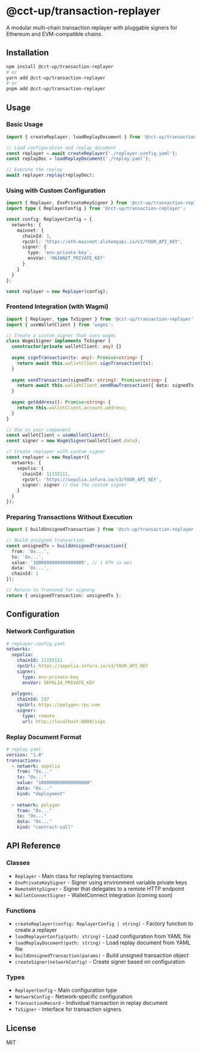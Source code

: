 # @cct-up/transaction-replayer

A modular multi-chain transaction replayer with pluggable signers for Ethereum and EVM-compatible chains.

## Installation

```bash
npm install @cct-up/transaction-replayer
# or
yarn add @cct-up/transaction-replayer
# or
pnpm add @cct-up/transaction-replayer
```

## Usage

### Basic Usage

```typescript
import { createReplayer, loadReplayDocument } from '@cct-up/transaction-replayer';

// Load configuration and replay document
const replayer = await createReplayer('./replayer.config.yaml');
const replayDoc = loadReplayDocument('./replay.yaml');

// Execute the replay
await replayer.replay(replayDoc);
```

### Using with Custom Configuration

```typescript
import { Replayer, EnvPrivateKeySigner } from '@cct-up/transaction-replayer';
import type { ReplayerConfig } from '@cct-up/transaction-replayer';

const config: ReplayerConfig = {
  networks: {
    mainnet: {
      chainId: 1,
      rpcUrl: 'https://eth-mainnet.alchemyapi.io/v2/YOUR_API_KEY',
      signer: {
        type: 'env-private-key',
        envVar: 'MAINNET_PRIVATE_KEY'
      }
    }
  }
};

const replayer = new Replayer(config);
```

### Frontend Integration (with Wagmi)

```typescript
import { Replayer, type TxSigner } from '@cct-up/transaction-replayer';
import { useWalletClient } from 'wagmi';

// Create a custom signer that uses wagmi
class WagmiSigner implements TxSigner {
  constructor(private walletClient: any) {}
  
  async signTransaction(tx: any): Promise<string> {
    return await this.walletClient.signTransaction(tx);
  }
  
  async sendTransaction(signedTx: string): Promise<string> {
    return await this.walletClient.sendRawTransaction({ data: signedTx });
  }
  
  async getAddress(): Promise<string> {
    return this.walletClient.account.address;
  }
}

// Use in your component
const walletClient = useWalletClient();
const signer = new WagmiSigner(walletClient.data);

// Create replayer with custom signer
const replayer = new Replayer({
  networks: {
    sepolia: {
      chainId: 11155111,
      rpcUrl: 'https://sepolia.infura.io/v3/YOUR_API_KEY',
      signer: signer // Use the custom signer
    }
  }
});
```

### Preparing Transactions Without Execution

```typescript
import { buildUnsignedTransaction } from '@cct-up/transaction-replayer';

// Build unsigned transaction
const unsignedTx = buildUnsignedTransaction({
  from: '0x...',
  to: '0x...',
  value: '1000000000000000000', // 1 ETH in wei
  data: '0x...',
  chainId: 1
});

// Return to frontend for signing
return { unsignedTransaction: unsignedTx };
```

## Configuration

### Network Configuration

```yaml
# replayer.config.yaml
networks:
  sepolia:
    chainId: 11155111
    rpcUrl: https://sepolia.infura.io/v3/YOUR_API_KEY
    signer:
      type: env-private-key
      envVar: SEPOLIA_PRIVATE_KEY
  
  polygon:
    chainId: 137
    rpcUrl: https://polygon-rpc.com
    signer:
      type: remote
      url: http://localhost:8080/sign
```

### Replay Document Format

```yaml
# replay.yaml
version: "1.0"
transactions:
  - network: sepolia
    from: "0x..."
    to: "0x..."
    value: "1000000000000000000"
    data: "0x..."
    kind: "deployment"
    
  - network: polygon
    from: "0x..."
    to: "0x..."
    data: "0x..."
    kind: "contract-call"
```

## API Reference

### Classes

- `Replayer` - Main class for replaying transactions
- `EnvPrivateKeySigner` - Signer using environment variable private keys
- `RemoteHttpSigner` - Signer that delegates to a remote HTTP endpoint
- `WalletConnectSigner` - WalletConnect integration (coming soon)

### Functions

- `createReplayer(config: ReplayerConfig | string)` - Factory function to create a replayer
- `loadReplayerConfig(path: string)` - Load configuration from YAML file
- `loadReplayDocument(path: string)` - Load replay document from YAML file
- `buildUnsignedTransaction(params)` - Build unsigned transaction object
- `createSigner(networkConfig)` - Create signer based on configuration

### Types

- `ReplayerConfig` - Main configuration type
- `NetworkConfig` - Network-specific configuration
- `TransactionRecord` - Individual transaction in replay document
- `TxSigner` - Interface for transaction signers

## License

MIT 